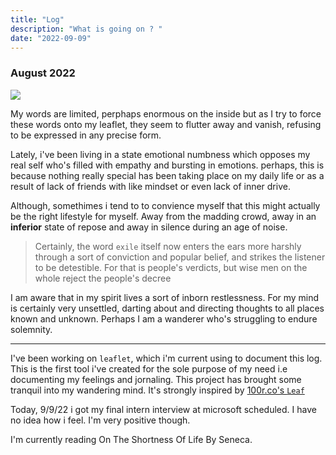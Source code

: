 ```yaml
---
title: "Log"
description: "What is going on ? "
date: "2022-09-09"
---
```



### August 2022

![](https://100r.co/media/content/travel/penelakut_01.jpg)


My words are limited, perphaps enormous on the inside but as I try to force these words onto my leaflet, they seem to flutter away and vanish, refusing to be expressed in any precise form.

Lately, i've been living in a state emotional numbness which opposes my real self who's filled with empathy and bursting in emotions. perhaps, this is because nothing really special has been taking place on my daily life or as a result of lack of friends with like mindset or even lack of inner drive.

Although, somethimes i tend to to convience myself that this might actually be the right lifestyle for myself. Away from the madding crowd, away in an **inferior** state of repose and away in silence during an age of noise.

> Certainly, the word `exile` itself now enters the ears more harshly through a sort of conviction and popular belief, and strikes the listener to be detestible. For that is people's verdicts, but wise men on the whole reject the people's decree

I am aware that in my spirit lives a sort of inborn restlessness. For my mind is certainly very unsettled, darting about and directing thoughts to all places known and unknown. Perhaps I am a wanderer who's struggling to endure solemnity.

---

I've been working on `leaflet`, which i'm current using to document this log. This is the first tool i've created for the sole purpose of my need i.e documenting my feelings and jornaling. This project has brought some tranquil into my wandering mind. It's strongly inspired by [100r.co's `Leaf`](https://100r.co/site/left.html) 


Today, 9/9/22 i got my final intern interview at microsoft scheduled. I have no idea how i feel. I'm very positive though.

I'm currently reading On The Shortness Of Life By Seneca.

